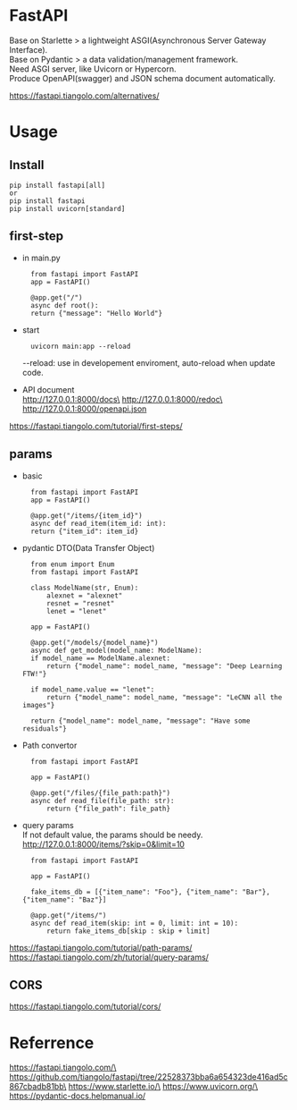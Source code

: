 # FastAPI

Base on Starlette > a lightweight ASGI(Asynchronous Server Gateway Interface).\
Base on Pydantic > a data validation/management framework.\
Need ASGI server, like Uvicorn or Hypercorn.\
Produce OpenAPI(swagger) and JSON schema document automatically.

https://fastapi.tiangolo.com/alternatives/

# Usage

## Install

    pip install fastapi[all]
    or
    pip install fastapi
    pip install uvicorn[standard]

## first-step

* in main.py

        from fastapi import FastAPI
        app = FastAPI()

        @app.get("/")
        async def root():
        return {"message": "Hello World"}

* start

        uvicorn main:app --reload
    --reload: use in developement enviroment, auto-reload when update code.

* API document\
http://127.0.0.1:8000/docs\
http://127.0.0.1:8000/redoc\
http://127.0.0.1:8000/openapi.json

https://fastapi.tiangolo.com/tutorial/first-steps/

## params

* basic

        from fastapi import FastAPI
        app = FastAPI()

        @app.get("/items/{item_id}")
        async def read_item(item_id: int):
        return {"item_id": item_id}

* pydantic DTO(Data Transfer Object)

        from enum import Enum
        from fastapi import FastAPI

        class ModelName(str, Enum):
            alexnet = "alexnet"
            resnet = "resnet"
            lenet = "lenet"

        app = FastAPI()

        @app.get("/models/{model_name}")
        async def get_model(model_name: ModelName):
        if model_name == ModelName.alexnet:
            return {"model_name": model_name, "message": "Deep Learning FTW!"}

        if model_name.value == "lenet":
            return {"model_name": model_name, "message": "LeCNN all the images"}

        return {"model_name": model_name, "message": "Have some residuals"}

* Path convertor

        from fastapi import FastAPI

        app = FastAPI()

        @app.get("/files/{file_path:path}")
        async def read_file(file_path: str):
            return {"file_path": file_path}

* query params\
If not default value, the params should be needy.\
http://127.0.0.1:8000/items/?skip=0&limit=10

        from fastapi import FastAPI

        app = FastAPI()

        fake_items_db = [{"item_name": "Foo"}, {"item_name": "Bar"}, {"item_name": "Baz"}]

        @app.get("/items/")
        async def read_item(skip: int = 0, limit: int = 10):
            return fake_items_db[skip : skip + limit]

https://fastapi.tiangolo.com/tutorial/path-params/
https://fastapi.tiangolo.com/zh/tutorial/query-params/

## CORS

https://fastapi.tiangolo.com/tutorial/cors/

# Referrence

https://fastapi.tiangolo.com/\
https://github.com/tiangolo/fastapi/tree/22528373bba6a654323de416ad5c867cbadb81bb\
https://www.starlette.io/\
https://www.uvicorn.org/\
https://pydantic-docs.helpmanual.io/